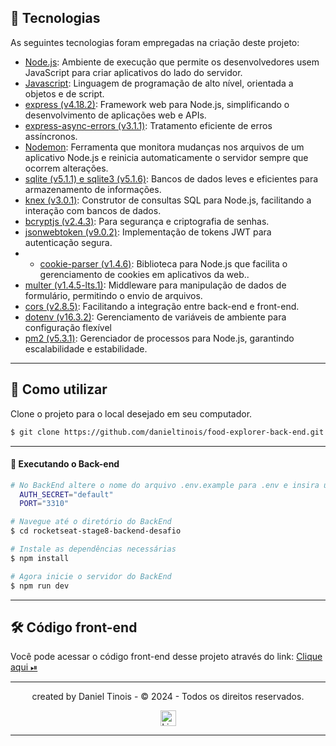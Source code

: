 ## 📄 Tecnologias

As seguintes tecnologias foram empregadas na criação deste projeto:

- [Node.js](https://nodejs.org/en/): Ambiente de execução que permite os desenvolvedores usem JavaScript para criar aplicativos do lado do servidor.
- [Javascript](https://developer.mozilla.org/pt-BR/docs/Web/JavaScript): Linguagem de programação de alto nível, orientada a objetos e de script.
- [express (v4.18.2)](https://expressjs.com): Framework web para Node.js, simplificando o desenvolvimento de aplicações web e APIs.
- [express-async-errors (v3.1.1)](https://www.npmjs.com/package/express-async-errors): Tratamento eficiente de erros assíncronos.
- [Nodemon](https://nodemon.io/): Ferramenta que monitora mudanças nos arquivos de um aplicativo Node.js e reinicia automaticamente o servidor sempre que ocorrem alterações.
- [sqlite (v5.1.1) e sqlite3 (v5.1.6)](https://www.sqlite.org/index.html): Bancos de dados leves e eficientes para armazenamento de informações.
- [knex (v3.0.1)](https://knexjs.org/): Construtor de consultas SQL para Node.js, facilitando a interação com bancos de dados.
- [bcryptjs (v2.4.3)](https://www.npmjs.com/package/bcryptjs): Para segurança e criptografia de senhas.
- [jsonwebtoken (v9.0.2)](https://www.npmjs.com/package/jsonwebtoken): Implementação de tokens JWT para autenticação segura.
- - [cookie-parser (v1.4.6)](https://expressjs.com/en/resources/middleware/cookie-parser.html): Biblioteca para Node.js que facilita o gerenciamento de cookies em aplicativos da web..
- [multer (v1.4.5-lts.1)](https://www.npmjs.com/package/multer): Middleware para manipulação de dados de formulário, permitindo o envio de arquivos.
- [cors (v2.8.5)](https://www.npmjs.com/package/cors): Facilitando a integração entre back-end e front-end.
- [dotenv (v16.3.2)](https://www.npmjs.com/package/dotenv): Gerenciamento de variáveis de ambiente para configuração flexível
- [pm2 (v5.3.1)](https://pm2.keymetrics.io/): Gerenciador de processos para Node.js, garantindo escalabilidade e estabilidade.

---

## 🚀 Como utilizar

Clone o projeto para o local desejado em seu computador.

```bash
$ git clone https://github.com/danieltinois/food-explorer-back-end.git
```

---

#### 🚧 Executando o Back-end

```bash
# No BackEnd altere o nome do arquivo .env.example para .env e insira uma porta e um secret no arquivo vazio, como no exemplo abaixo
  AUTH_SECRET="default"
  PORT="3310"

# Navegue até o diretório do BackEnd
$ cd rocketseat-stage8-backend-desafio

# Instale as dependências necessárias
$ npm install

# Agora inicie o servidor do BackEnd
$ npm run dev
```

---

## 🛠️ Código front-end

<p>Você pode acessar o código front-end desse projeto através do link: 
<a href= "https://github.com/danieltinois/food-explorer-front-end" target="_blank"> Clique aqui ⏯ </a>
</p>

---

<p align="center"> created by Daniel Tinois  - © 2024 - Todos os direitos reservados.<p align="center">
 <a href="https://www.linkedin.com/in/daniel-tinois-7338a2244/" target="_blank"><img src="https://static.licdn.com/sc/h/5bukxbhy9xsil5mb7c2wulfbx" height="25" width="25" alt="Linked" />
</p></p>

---
